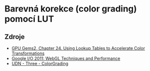 Barevná korekce (color grading) pomocí LUT
==========================================

Zdroje
------
* [GPU Gems2, Chapter 24. Using Lookup Tables to Accelerate Color Transformations](http://http.developer.nvidia.com/GPUGems2/gpugems2_chapter24.html)
* [Google I/O 2011: WebGL Techniques and Performance](http://youtu.be/rfQ8rKGTVlg?t=24m30s)
* [UDN - Three - ColorGrading](http://udn.epicgames.com/Three/ColorGrading.html)
